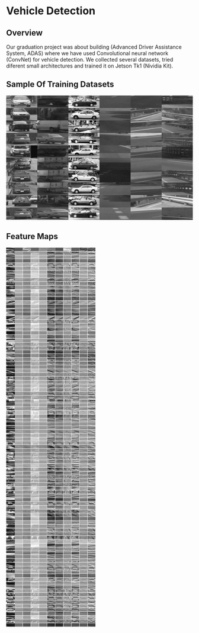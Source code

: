 # Vehicle Detection

Overview
--------------------
Our graduation project was about building (Advanced Driver Assistance System, ADAS) where we have used Convolutional neural network (ConvNet) for vehicle detection. We collected several datasets, tried diferent small architectures and trained it on Jetson Tk1 (Nividia Kit).

Sample Of Training Datasets
---------------------
![trainingset_samples](Figures/TrainingSet_Samples.png)

Feature Maps
---------------------
![FeatureMaps](Figures/FeatureMaps.png)


